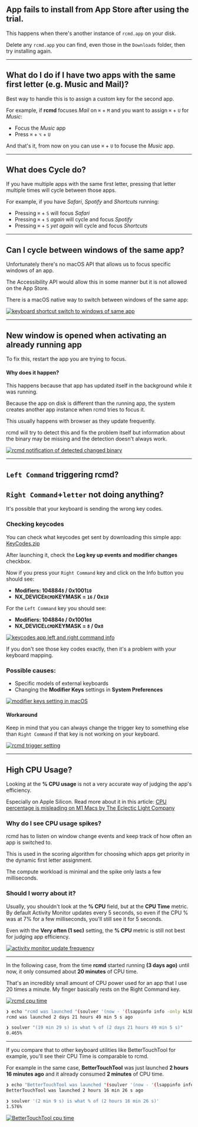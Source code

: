 ## App fails to install from App Store after using the trial.

This happens when there's another instance of `rcmd.app` on your disk.

Delete any `rcmd.app` you can find, even those in the `Downloads` folder, then try installing again.

----

## What do I do if I have two apps with the same first letter (e.g. Music and Mail)?

Best way to handle this is to assign a custom key for the second app.

For example, if **rcmd** focuses *Mail* on `⌘` + `M` and you want to assign `⌘` + `U` for *Music*:

* Focus the *Music* app
* Press `⌘` + `⌥` + `U`

And that's it, from now on you can use `⌘` + `U` to focuse the *Music* app.

----

## What does Cycle do?

If you have multiple apps with the same first letter, pressing that letter multiple times will cycle between those apps.

For example, if you have *Safari*, *Spotify* and *Shortcuts* running:

* Pressing `⌘` + `S` will focus *Safari*
* Pressing `⌘` + `S` *again* will cycle and focus *Spotify*
* Pressing `⌘` + `S` *yet again* will cycle and focus *Shortcuts*

----

## Can I cycle between windows of the same app?

Unfortunately there's no macOS API that allows us to focus specific windows of an app.

The Accessibility API would allow this in some manner but it is not allowed on the App Store.

There is a macOS native way to switch between windows of the same app:

[![keyboard shortcut switch to windows of same app](/static/img/keyboard-shortcut-focus-window.png)](/static/img/keyboard-shortcut-focus-window.png)

----

## New window is opened when activating an already running app

To fix this, restart the app you are trying to focus.

[]()

#### Why does it happen?

This happens because that app has updated itself in the background while it was running.

Because the app on disk is different than the running app, the system creates another app instance when rcmd tries to focus it.

This usually happens with browser as they update frequently.

rcmd will try to detect this and fix the problem itself but information about the binary may be missing and the detection doesn't always work.

[![rcmd notification of detected changed binary](/static/img/rcmd-detect-changed-binary.png)](/static/img/rcmd-detect-changed-binary.png)


----

## `Left Command` triggering rcmd?
## `Right Command`+`letter` not doing anything?

It's possible that your keyboard is sending the wrong key codes.

### Checking keycodes

You can check what keycodes get sent by downloading this simple app: [KeyCodes.zip](https://files.alinpanaitiu.com/KeyCodes.zip)

After launching it, check the **Log key up events and modifier changes** checkbox.

Now if you press your `Right Command` key and click on the Info button you should see:

* **Modifiers: 104884`8` / 0x1001`10`**
* **NX_DEVICE`RCMD`KEYMASK = `16` / 0x`10`**

For the `Left Command` key you should see:

* **Modifiers: 104884`0` / 0x1001`08`**
* **NX_DEVICE`LCMD`KEYMASK = `8` / 0x`8`**

[![keycodes app left and right command info](/static/img/keycodes-rcmd.png)](/static/img/keycodes-rcmd.png)

If you don't see those key codes exactly, then it's a problem with your keyboard mapping.

### Possible causes:

* Specific models of external keyboards
* Changing the **Modifier Keys** settings in **System Preferences**

[![modifier keys setting in macOS](/static/img/modifier-mapping.png)](/static/img/modifier-mapping.png)


#### Workaround

Keep in mind that you can always change the trigger key to something else than `Right Command` if that key is not working on your keyboard.

[![rcmd trigger setting](/static/img/rcmd-trigger-setting.png)](/static/img/rcmd-trigger-setting.png)

----

## High CPU Usage?

Looking at the **% CPU usage** is not a very accurate way of judging the app's efficiency.

Especially on Apple Silicon. Read more about it in this article: [CPU percentage is misleading on M1 Macs by The Eclectic Light Company](https://eclecticlight.co/2022/02/24/cpu-percentage-is-misleading-on-m1-macs/)


### Why do I see CPU usage spikes?

rcmd has to listen on window change events and keep track of how often an app is switched to. 

This is used in the scoring algorithm for choosing which apps get priority in the dynamic first letter assignment.

The compute workload is minimal and the spike only lasts a few milliseconds.

### Should I worry about it?

Usually, you shouldn't look at the **% CPU** field, but at the **CPU Time** metric. By default Activity Monitor updates every 5 seconds, so even if the CPU % was at 7% for a few milliseconds, you'll still see it for 5 seconds.

Even with the **Very often (1 sec)** setting, the **% CPU** metric is still not best for judging app efficiency.

[![activity monitor update frequency](/static/img/activity-monitor-update-frequency.png)](/static/img/activity-monitor-update-frequency.png)

---

In the following case, from the time **rcmd** started running **(3 days ago)** until now, it only consumed about **20 minutes** of CPU time. 

That's an incredibly small amount of CPU power used for an app that I use 20 times a minute. My finger basically rests on the Right Command key.

[![rcmd cpu time](/static/img/rcmd-cpu-time.png)](/static/img/rcmd-cpu-time.png)

```sh
❯ echo "rcmd was launched "(soulver '(now - '(lsappinfo info -only kLSLaunchTimeKey rcmd | cut -d= -f2)') as time')" ago"
rcmd was launched 2 days 21 hours 49 min 5 s ago

❯ soulver "(19 min 29 s) is what % of (2 days 21 hours 49 min 5 s)"
0.465%
```

---

If you compare that to other keyboard utilities like BetterTouchTool for example, you'll see their CPU Time is comparable to rcmd.

For example in the same case, **BetterTouchTool** was just launched **2 hours 16 minutes ago** and it already consumed **2 minutes** of CPU time.

```sh
❯ echo "BetterTouchTool was launched "(soulver '(now - '(lsappinfo info -only kLSLaunchTimeKey BetterTouchTool | cut -d= -f2)') as time')" ago"
BetterTouchTool was launched 2 hours 16 min 26 s ago

❯ soulver '(2 min 9 s) is what % of (2 hours 16 min 26 s)'
1.576%
```

[![BetterTouchTool cpu time](/static/img/btt-cpu-time.png)](/static/img/btt-cpu-time.png)
